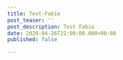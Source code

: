 ```yaml
---
title: Test-Fabio
post_teaser: ''
post_description: Test Fabio
date: 2020-04-26T22:00:00.000+00:00
published: false

---
```

